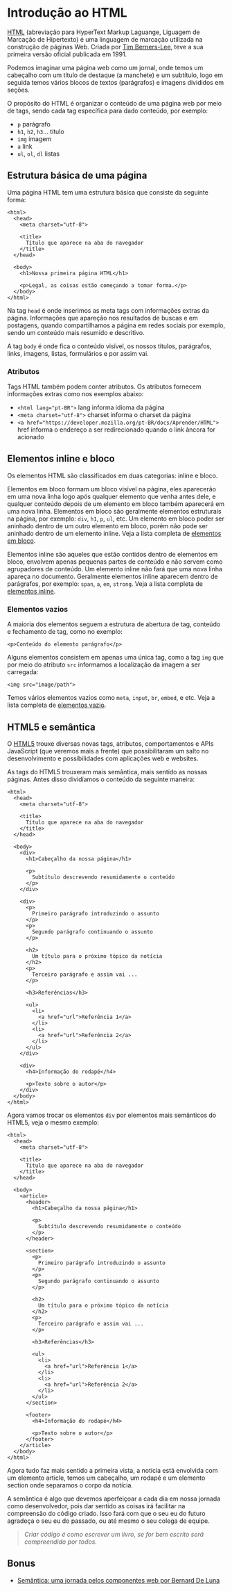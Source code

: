 # Introdução ao HTML

[HTML](https://pt.wikipedia.org/wiki/HTML) (abreviação para HyperText Markup Laguange, Liguagem de Marcação de Hipertexto) é uma linguagem de marcação utilizada na construção de páginas Web. Criada por [Tim Berners-Lee](https://pt.wikipedia.org/wiki/Tim_Berners-Lee), teve a sua primeira versão oficial publicada em 1991.

Podemos imaginar uma página web como um jornal, onde temos um cabeçalho com um título de destaque (a manchete) e um subtítulo, logo em seguida temos vários blocos de textos (parágrafos) e imagens divididos em seções.

O propósito do HTML é organizar o conteúdo de uma página web por meio de tags, sendo cada tag específica para dado conteúdo, por exemplo:

- `p` parágrafo
- `h1`, `h2`, `h3`... título
- `img` imagem
- `a` link
- `ul`, `ol`, `dl` listas

## Estrutura básica de uma página

Uma página HTML tem uma estrutura básica que consiste da seguinte forma:

```
<html>
  <head>
    <meta charset="utf-8">

    <title>
      Título que aparece na aba do navegador
    </title>
  </head>

  <body>
    <h1>Nossa primeira página HTML</h1>

    <p>Legal, as coisas estão começando a tomar forma.</p>
  </body>
</html>
```

Na tag `head` é onde inserimos as meta tags com informações extras da página. Informações que apareção nos resultados de buscas e em postagens, quando compartilhamos a página em redes sociais por exemplo, sendo um conteúdo mais resumido e descritivo.

A tag `body` é onde fica o conteúdo visível, os nossos títulos, parágrafos, links, imagens, listas, formulários e por assim vai.

### Atributos

Tags HTML também podem conter atributos. Os atributos fornecem informações extras como nos exemplos abaixo:

- `<html lang="pt-BR">` lang informa idioma da página
- `<meta charset="utf-8">` charset informa o charset da página
- `<a href="https://developer.mozilla.org/pt-BR/docs/Aprender/HTML">` href informa o endereço a ser redirecionado quando o link âncora for acionado

## Elementos inline e bloco

Os elementos HTML são classificados em duas categorias: inline e bloco.

Elementos em bloco formam um bloco visível na página, eles aparecerão em uma nova linha logo após qualquer elemento que venha antes dele, e qualquer conteúdo depois de um elemento em bloco também aparecerá em uma nova linha. Elementos em bloco são geralmente elementos estruturais na página, por exemplo: `div`, `h1`, `p`, `ul`, etc. Um elemento em bloco poder ser aninhado dentro de um outro elemento em bloco, porém não pode ser aninhado dentro de um elemento inline. Veja a lista completa de [elementos em bloco](https://developer.mozilla.org/en-US/docs/Web/HTML/Block-level_elements).

Elementos inline são aqueles que estão contidos dentro de elementos em bloco, envolvem apenas pequenas partes de conteúdo e não servem como agrupadores de conteúdo. Um elemento inline não fará que uma nova linha apareça no documento. Geralmente elementos inline aparecem dentro de parágrafos, por exemplo: `span`, `a`, `em`, `strong`. Veja a lista completa de [elementos inline](https://developer.mozilla.org/en-US/docs/Web/HTML/Inline_elements).

### Elementos vazios

A maioria dos elementos seguem a estrutura de abertura de tag, conteúdo e fechamento de tag, como no exemplo:

```
<p>Conteúdo do elemento parágrafo</p>
```

Alguns elementos consistem em apenas uma única tag, como a tag `img` que por meio do atributo `src` informamos a localização da imagem a ser carregada:

```
<img src="image/path">
```

Temos vários elementos vazios como `meta`, `input`, `br`, `embed`, e etc. Veja a lista completa de [elementos vazio](https://www.w3.org/TR/2011/WD-html-markup-20110113/syntax.html#syntax-elements).

## HTML5 e semântica

O [HTML5](https://developer.mozilla.org/en-US/docs/Web/Guide/HTML/HTML5) trouxe diversas novas tags, atributos, comportamentos e APIs JavaScript (que veremos mais a frente) que possibilitaram um salto no desenvolvimento e possibilidades com aplicações web e websites.

As tags do HTML5 trouxeram mais semântica, mais sentido as nossas páginas. Antes disso dividíamos o conteúdo da seguinte maneira:

```
<html>
  <head>
    <meta charset="utf-8">

    <title>
      Título que aparece na aba do navegador
    </title>
  </head>

  <body>
    <div>
      <h1>Cabeçalho da nossa página</h1>

      <p>
        Subtítulo descrevendo resumidamente o conteúdo
      </p>
    </div>

    <div>
      <p>
        Primeiro parágrafo introduzindo o assunto
      </p>
      <p>
        Segundo parágrafo continuando o assunto
      </p>

      <h2>
        Um título para o próximo tópico da notícia
      </h2>
      <p>
        Terceiro parágrafo e assim vai ...
      </p>

      <h3>Referências</h3>

      <ul>
        <li>
          <a href="url">Referência 1</a>
        </li>
        <li>
          <a href="url">Referência 2</a>
        </li>
      </ul>
    </div>

    <div>
      <h4>Informação do rodapé</h4>

      <p>Texto sobre o autor</p>
    </div>
  </body>
</html>
```

Agora vamos trocar os elementos `div` por elementos mais semânticos do HTML5, veja o mesmo exemplo:

```
<html>
  <head>
    <meta charset="utf-8">

    <title>
      Título que aparece na aba do navegador
    </title>
  </head>

  <body>
    <article>
      <header>
        <h1>Cabeçalho da nossa página</h1>

        <p>
          Subtítulo descrevendo resumidamente o conteúdo
        </p>
      </header>

      <section>
        <p>
          Primeiro parágrafo introduzindo o assunto
        </p>
        <p>
          Segundo parágrafo continuando o assunto
        </p>

        <h2>
          Um título para o próximo tópico da notícia
        </h2>
        <p>
          Terceiro parágrafo e assim vai ...
        </p>

        <h3>Referências</h3>

        <ul>
          <li>
            <a href="url">Referência 1</a>
          </li>
          <li>
            <a href="url">Referência 2</a>
          </li>
        </ul>
      </section>

      <footer>
        <h4>Informação do rodapé</h4>

        <p>Texto sobre o autor</p>
      </footer>
    </article>
  </body>
</html>
```

Agora tudo faz mais sentido a primeira vista, a notícia está envolvida com um elemento article, temos um cabeçalho, um rodapé e um elemento section onde separamos o corpo da notícia.

A semântica é algo que devemos aperfeiçoar a cada dia em nossa jornada como desenvolvedor, pois dar sentido as coisas irá facilitar na compreensão do código criado. Isso fará com que o seu eu do futuro agradeça o seu eu do passado, ou até mesmo o seu colega de equipe.

> _Criar código é como escrever um livro, se for bem escrito será compreendido por todos._

## Bonus

- [Semântica: uma jornada pelos componentes web por Bernard De Luna](https://www.youtube.com/watch?v=57ZtsK0Y4vo)
